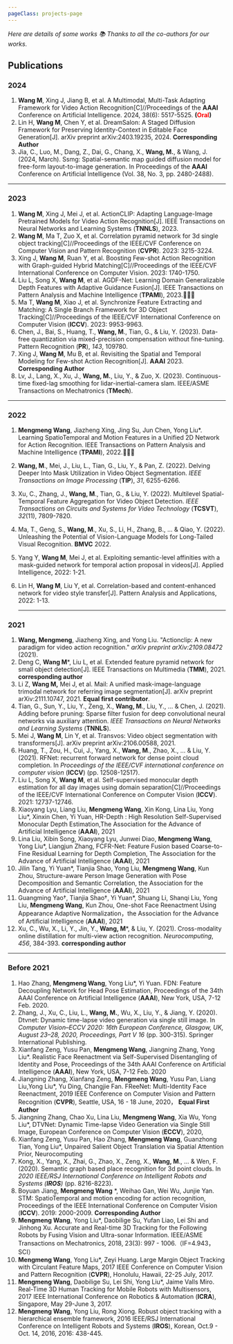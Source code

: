 ```yaml
---
pageClass: projects-page
---
```


*Here are details of some works :books: Thanks to all the co-authors for our works.*

## Publications



### 2024

1. **Wang M**, Xing J, Jiang B, et al. A Multimodal, Multi-Task Adapting Framework for Video Action Recognition[C]//Proceedings of the **AAAI** Conference on Artificial Intelligence. 2024, 38(6): 5517-5525.  **(<font color=red>Oral</font>)**
2. Lin H, **Wang M**, Chen Y, et al. DreamSalon: A Staged Diffusion Framework for Preserving Identity-Context in Editable Face Generation[J]. arXiv preprint arXiv:2403.19235, 2024. **Corresponding Author**
3. Jia, C., Luo, M., Dang, Z., Dai, G., Chang, X., **Wang, M.**, & Wang, J. (2024, March). Ssmg: Spatial-semantic map guided diffusion model for free-form layout-to-image generation. In Proceedings of the **AAAI** Conference on Artificial Intelligence (Vol. 38, No. 3, pp. 2480-2488).

---

### 2023

1. **Wang M**, Xing J, Mei J, et al. ActionCLIP: Adapting Language-Image Pretrained Models for Video Action Recognition[J]. IEEE Transactions on Neural Networks and Learning Systems (**TNNLS**), 2023.
2. **Wang M**, Ma T, Zuo X, et al. Correlation pyramid network for 3d single object tracking[C]//Proceedings of the IEEE/CVF Conference on Computer Vision and Pattern Recognition  (**CVPR**). 2023: 3215-3224.
3. Xing J, **Wang M**, Ruan Y, et al. Boosting Few-shot Action Recognition with Graph-guided Hybrid Matching[C]//Proceedings of the IEEE/CVF International Conference on Computer Vision. 2023: 1740-1750.
4. Liu L, Song X, **Wang M**, et al. AGDF-Net: Learning Domain Generalizable Depth Features with Adaptive Guidance Fusion[J]. IEEE Transactions on Pattern Analysis and Machine Intelligence (**TPAMI**), 2023.:tada::tada::tada:
5. Ma T, **Wang M**, Xiao J, et al. Synchronize Feature Extracting and Matching: A Single Branch Framework for 3D Object Tracking[C]//Proceedings of the IEEE/CVF International Conference on Computer Vision (**ICCV**). 2023: 9953-9963.
6. Chen, J., Bai, S., Huang, T., **Wang, M**., Tian, G., & Liu, Y. (2023). Data-free quantization via mixed-precision compensation without fine-tuning. Pattern Recognition (**PR**), *143*, 109780.
7. Xing J, **Wang M**, Mu B, et al. Revisiting the Spatial and Temporal Modeling for Few-shot Action Recognition[J]. **AAAI** 2023. **Corresponding Author**
8. Lv, J., Lang, X., Xu, J., **Wang, M.**, Liu, Y., & Zuo, X. (2023). Continuous-time fixed-lag smoothing for lidar-inertial-camera slam. IEEE/ASME Transactions on Mechatronics (**TMech**).

----

### 2022

1. **Mengmeng Wang**, Jiazheng Xing, Jing Su,  Jun Chen, Yong Liu*. Learning SpatioTemporal and Motion Features in a Unified 2D Network for Action Recognition. IEEE Transactions on Pattern Analysis and Machine Intelligence (**TPAMI**), 2022.:tada::tada::tada:

2. **Wang, M**., Mei, J., Liu, L., Tian, G., Liu, Y., & Pan, Z. (2022). Delving Deeper Into Mask Utilization in Video Object Segmentation. *IEEE Transactions on Image Processing* (**TIP**), *31*, 6255-6266.

4. Xu, C., Zhang, J., **Wang, M**., Tian, G., & Liu, Y. (2022). Multilevel Spatial-Temporal Feature Aggregation for Video Object Detection. *IEEE Transactions on Circuits and Systems for Video Technology* (**TCSVT**), *32*(11), 7809-7820.

5. Ma, T., Geng, S., **Wang, M**., Xu, S., Li, H., Zhang, B., ... & Qiao, Y. (2022). Unleashing the Potential of Vision-Language Models for Long-Tailed Visual Recognition. **BMVC** 2022.

6. Yang Y, **Wang M**, Mei J, et al. Exploiting semantic-level affinities with a mask-guided network for temporal action proposal in videos[J]. Applied Intelligence, 2022: 1-21.

7. Lin H, **Wang M**, Liu Y, et al. Correlation-based and content-enhanced network for video style transfer[J]. Pattern Analysis and Applications, 2022: 1-13.

   

   ------

   

### 2021

1. **Wang, Mengmeng**, Jiazheng Xing, and Yong Liu. "Actionclip: A new paradigm for video action recognition." *arXiv preprint arXiv:2109.08472* (2021).
2. Deng C, **Wang M***, Liu L, et al. Extended feature pyramid network for small object detection[J]. IEEE Transactions on Multimedia (**TMM**), 2021.  **corresponding author**
3. Li Z, **Wang M,** Mei J, et al. Mail: A unified mask-image-language trimodal network for referring image segmentation[J]. arXiv preprint arXiv:2111.10747, 2021. **Equal first contributor**.
4. Tian, G., Sun, Y., Liu, Y., Zeng, X., **Wang, M**., Liu, Y., ... & Chen, J. (2021). Adding before pruning: Sparse filter fusion for deep convolutional neural networks via auxiliary attention. *IEEE Transactions on Neural Networks and Learning Systems* (**TNNLS**).
5. Mei J, **Wang M**, Lin Y, et al. Transvos: Video object segmentation with transformers[J]. arXiv preprint arXiv:2106.00588, 2021.
6. Huang, T., Zou, H., Cui, J., Yang, X., **Wang, M**., Zhao, X., ... & Liu, Y. (2021). RFNet: recurrent forward network for dense point cloud completion. In *Proceedings of the IEEE/CVF international conference on computer vision* (**ICCV**) (pp. 12508-12517).
7. Liu L, Song X, **Wang M**, et al. Self-supervised monocular depth estimation for all day images using domain separation[C]//Proceedings of the IEEE/CVF International Conference on Computer Vision (**ICCV**). 2021: 12737-12746.
8. Xiaoyang Lyu, Liang Liu, **Mengmeng Wang**, Xin Kong, Lina Liu, Yong Liu*, Xinxin Chen, Yi Yuan, HR-Depth : High Resolution Self-Supervised Monocular Depth Estimation,The Association for the Advance of Artificial Intelligence (**AAAI**), 2021
9. Lina Liu, Xibin Song, Xiaoyang Lyu, Junwei Diao, **Mengmeng Wang**, Yong Liu*, Liangjun Zhang, FCFR-Net: Feature Fusion based Coarse-to-Fine Residual Learning for Depth Completion, The Association for the Advance of Artificial Intelligence (**AAAI**), 2021
10. Jilin Tang, Yi Yuan*, Tianjia Shao, Yong Liu, **Mengmeng Wang**, Kun Zhou, Structure-aware Person Image Generation with Pose Decomposition and Semantic Correlation, the Association for the Advance of Artificial Intelligence (**AAAI**), 2021
11. Guangming Yao†, Tianjia Shao†, Yi Yuan*, Shuang Li, Shanqi Liu, Yong Liu, **Mengmeng Wang**, Kun Zhou, One-shot Face Reenactment Using Appearance Adaptive Normalization，the Association for the Advance of Artificial Intelligence (**AAAI**), 2021
12. Xu, C., Wu, X., Li, Y., Jin, Y., **Wang, M***, & Liu, Y. (2021). Cross-modality online distillation for multi-view action recognition. *Neurocomputing*, *456*, 384-393. **corresponding author**

---

### Before 2021

1. Hao Zhang, **Mengmeng Wang**, Yong Liu*, Yi Yuan. FDN: Feature Decoupling Network for Head Pose Estimation, Proceedings of the 34th AAAI Conference on Artificial Intelligence (**AAAI**), New York, USA, 7-12 Feb. 2020. 
2. Zhang, J., Xu, C., Liu, L., **Wang, M.**, Wu, X., Liu, Y., & Jiang, Y. (2020). Dtvnet: Dynamic time-lapse video generation via single still image. In *Computer Vision–ECCV 2020: 16th European Conference, Glasgow, UK, August 23–28, 2020, Proceedings, Part V 16* (pp. 300-315). Springer International Publishing.
3. Xianfang Zeng, Yusu Pan, **Mengmeng Wang**, Jiangning Zhang, Yong Liu*. Realistic Face Reenactment via Self-Supervised Disentangling of Identity and Pose, Proceedings of the 34th AAAI Conference on Artificial Intelligence (**AAAI**), New York, USA, 7-12 Feb. 2020 
4. Jiangning Zhang, Xianfang Zeng, **Mengmeng Wang**, Yusu Pan, Liang Liu,Yong Liu*, Yu Ding, Changjie Fan. FReeNet: Multi-Identity Face Reenactment, 2019 IEEE Conference on Computer Vision and Pattern Recognition (**CVPR**), Seattle, USA, 16 - 18 June, 2020， **Equal First Author**
5. Jiangning Zhang, Chao Xu, Lina Liu, **Mengmeng Wang**, Xia Wu, Yong Liu*, DTVNet: Dynamic Time-lapse Video Generation via Single Still Image, European Conference on Computer Vision (**ECCV**), 2020,
6. Xianfang Zeng, Yusu Pan, Hao Zhang, **Mengmeng Wang**, Guanzhong Tian, Yong Liu*,  Unpaired Salient Object Translation via Spatial Attention Prior, Neurocomputing
7. Kong, X., Yang, X., Zhai, G., Zhao, X., Zeng, X., **Wang, M**., ... & Wen, F. (2020). Semantic graph based place recognition for 3d point clouds. In *2020 IEEE/RSJ International Conference on Intelligent Robots and Systems (**IROS**)* (pp. 8216-8223). 
8. Boyuan Jiang, **Mengmeng Wang** *, Weihao Gan, Wei Wu, Junjie Yan. STM: SpatioTemporal and motion encoding for action recognition, Proceedings of the IEEE International Conference on Computer Vision (**ICCV**). 2019: 2000-2009. **Corresponding Author**
9. **Mengmeng Wang**, Yong Liu*, Daobilige Su, Yufan Liao, Lei Shi and Jinhong Xu. Accurate and Real-time 3D Tracking for the Following Robots by Fusing Vision and Ultra-sonar Information. IEEE/ASME Transactions on Mechatronics, 2018, 23(3): 997 - 1006.（IF=4.943，SCI）
10. **Mengmeng Wang**, Yong Liu*, Zeyi Huang. Large Margin Object Tracking with Circulant Feature Maps, 2017 IEEE Conference on Computer Vision and Pattern Recognition (**CVPR**), Honolulu, Hawaii, 22-25 July, 2017. 
11. **Mengmeng Wang**, Daobilige Su, Lei Shi, Yong Liu*, Jaime Valls Miro.	Real-Time 3D Human Tracking for Mobile Robots with Multisensors, 2017 IEEE International Conference on Robotics & Automation (**ICRA**), Singapore, May 29-June 3, 2017. 
12. **Mengmeng Wang**, Yong Liu, Rong Xiong. Robust object tracking with a hierarchical ensemble framework, 2016 IEEE/RSJ International Conference on Intelligent Robots and Systems (**IROS**), Korean, Oct.9 - Oct. 14, 2016, 2016: 438-445. 

<style lang="stylus">
.projects-page
  background-color #fafbfc

</style>